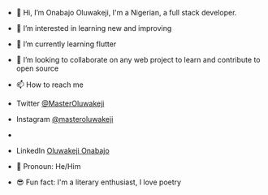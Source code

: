 - 👋 Hi, I’m Onabajo Oluwakeji, I'm a Nigerian, a full stack developer.
- 👀 I’m interested in learning new and improving
- 🌱 I’m currently learning flutter
- 💞️ I’m looking to collaborate on any web project to learn and contribute to open source
- 📫 How to reach me 
- Twitter <a href="https://twitter.com/MasterOluwakeji">@MasterOluwakeji</a>

- Instagram <a href="https://instagram.com/masteroluwakeji">@masteroluwakeji</a>
- 
- LinkedIn <a href="https://ng.linkedin.com/in/oluwakeji-onabajo-2a9b67111">Oluwakeji Onabajo</a>

- 🙈 Pronoun: He/Him

- 😎 Fun fact: I'm a literary enthusiast, I love poetry


<!---
OnabajoOluwakeji/OnabajoOluwakeji is a ✨ special ✨ repository because its `README.md` (this file) appears on your GitHub profile.
You can click the Preview link to take a look at your changes.
--->
